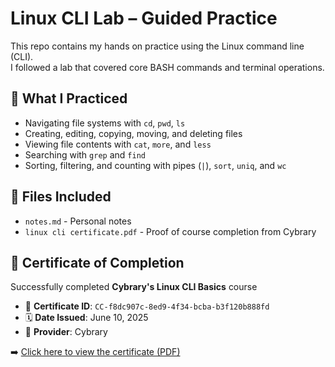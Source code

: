 # Linux CLI Lab – Guided Practice

This repo contains my hands on practice using the Linux command line (CLI).  
I followed a lab that covered core BASH commands and terminal operations.

## 🔧 What I Practiced

- Navigating file systems with `cd`, `pwd`, `ls`
- Creating, editing, copying, moving, and deleting files
- Viewing file contents with `cat`, `more`, and `less`
- Searching with `grep` and `find`
- Sorting, filtering, and counting with pipes (`|`), `sort`, `uniq`, and `wc`

## 📁 Files Included

- `notes.md` - Personal notes 
- `linux cli certificate.pdf` - Proof of course completion from Cybrary

## 🧾 Certificate of Completion

Successfully completed **Cybrary's Linux CLI Basics** course  
- 📜 **Certificate ID**: `CC-f8dc907c-8ed9-4f34-bcba-b3f120b888fd`  
- 🗓️ **Date Issued**: June 10, 2025  
- 🏫 **Provider**: Cybrary  

➡️ [Click here to view the certificate (PDF)](./linux%20cli%20certificate.pdf)
